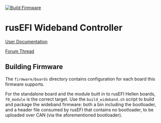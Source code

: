 [![Build Firmware](https://github.com/rusefi/wideband/actions/workflows/build-firmware.yaml/badge.svg)](https://github.com/rusefi/wideband/actions/workflows/build-firmware.yaml)

# rusEFI Wideband Controller

[User Documentation](https://wiki.rusefi.com/WBO)

[Forum Thread](https://rusefi.com/forum/viewtopic.php?f=4&t=1856)

## Building Firmware

The `firmware/boards` directory contains configuration for each board this firmware supports.

For the standalone board and the module built in to rusEFI Hellen boards, `f0_module` is the correct target.  Use the `build_wideband.sh` script to build and package the wideband firmware: both a bin including the bootloader, and a header file consumed by rusEFI that contains no bootloader, to be uploaded over CAN (via the aforementioned bootloader).
